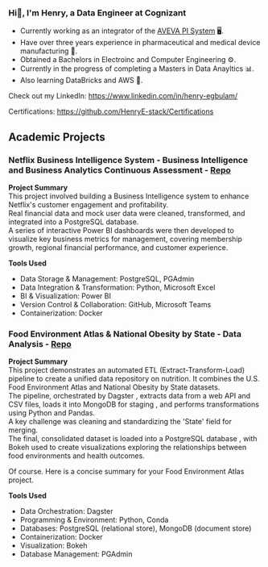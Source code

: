 ### Hi👋, I'm Henry, a Data Engineer at Cognizant

- Currently working as an integrator of the [AVEVA PI System](https://github.com/HenryE-stack/HenryE-stack/assets/76691441/a9a9cd1e-ebe5-4ef5-8362-6ef9aa4a14cb) 🖥️.<br>
- Have over three years experience in pharmaceutical and medical device manufacturing 💊.<br>
- Obtained a Bachelors in Electroinc and Computer Engineering ⚙️.<br>
- Currently in the progress of completing a Masters in Data Anayltics 📊.<br>
- Also learning DataBricks and AWS 📗.<br>


Check out my LinkedIn: https://www.linkedin.com/in/henry-egbulam/

Certifications: https://github.com/HenryE-stack/Certifications<br>


## Academic Projects

### Netflix Business Intelligence System - Business Intelligence and Business Analytics Continuous Assessment - [Repo](https://github.com/HenryE-stack/BI-BA_Netflix_Project/tree/main)<br>
**Project Summary**<br>
This project involved building a Business Intelligence system to enhance Netflix's customer engagement and profitability.<br>
Real financial data and mock user data were cleaned, transformed, and integrated into a PostgreSQL database.<br>
A series of interactive Power BI dashboards were then developed to visualize key business metrics for management, covering membership growth, regional financial performance, and customer experience.<br>

**Tools Used**<br>
- Data Storage & Management: PostgreSQL, PGAdmin 
- Data Integration & Transformation: Python, Microsoft Excel 
- BI & Visualization: Power BI 
- Version Control & Collaboration: GitHub, Microsoft Teams 
- Containerization: Docker

### Food Environment Atlas & National Obesity by State - Data Analysis - [Repo](https://github.com/HenryE-stack/GroupE_DataProject)
**Project Summary**<br>
This project demonstrates an automated ETL (Extract-Transform-Load) pipeline to create a unified data repository on nutrition. It combines the U.S. Food Environment Atlas and National Obesity by State datasets.<br>
The pipeline, orchestrated by Dagster , extracts data from a web API and CSV files, loads it into MongoDB for staging , and performs transformations using Python and Pandas.<br>
A key challenge was cleaning and standardizing the 'State' field for merging.<br>
The final, consolidated dataset is loaded into a PostgreSQL database , with Bokeh used to create visualizations exploring the relationships between food environments and health outcomes. <br>

Of course. Here is a concise summary for your Food Environment Atlas project.

**Tools Used**<br>
- Data Orchestration: Dagster 
- Programming & Environment: Python, Conda 
- Databases: PostgreSQL (relational store), MongoDB (document store) 
- Containerization: Docker 
- Visualization: Bokeh 
- Database Management: PGAdmin

